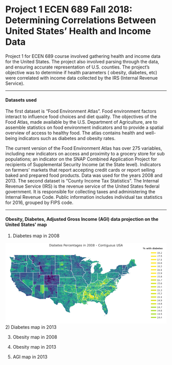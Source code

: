 # Project 1 ECEN 689 Fall 2018:  Determining Correlations Between United States’ Health and Income Data



Project 1 for ECEN 689 course involved gathering health and income data for the United States.
The project also involved parsing through the data, and ensuring accurate representation of U.S. counties.
The project’s objective was to determine if health parameters ( obesity, diabetes, etc) were correlated with income data collected by the IRS (Internal Revenue Service).

---

#### Datasets used

The first dataset is  “Food Environment Atlas”. Food environment factors interact to influence food choices and diet quality. 
The objectives of the Food Atlas, made available by the U.S. Department of Agriculture, are to assemble statistics on food environment indicators and to provide a spatial overview of access to healthy food. The atlas contains health and well-being indicators such as diabetes and obesity rates.

The current version of the Food Environment Atlas has over 275 variables, including new indicators on access and proximity to a grocery store for sub populations; an indicator on the SNAP Combined Application Project for recipients of Supplemental Security Income (at the State level). Indicators on farmers' markets that report accepting credit cards or report selling baked and prepared food products. Data was used for the years 2008 and 2013.
The second dataset is “County Income Tax Statistics”. The Internal Revenue Service (IRS) is the revenue service of the United States federal government. 
It is responsible for collecting taxes and administering the Internal Revenue Code. Public information includes individual tax statistics for 2016, grouped by FIPS code.

--- 

#### Obesity, Diabetes, Adjusted Gross Income (AGI) data projection on the United States' map

1) Diabetes  map in 2008

![alt text](https://github.com/khalednakhleh/ecen689_project1/blob/master/graphs/diabetes_2008.png "diabetes map 2008")
2) Diabetes map in 2013

3) Obesity map in 2008

4) Obesity map in 2013

5) AGI map in 2013


